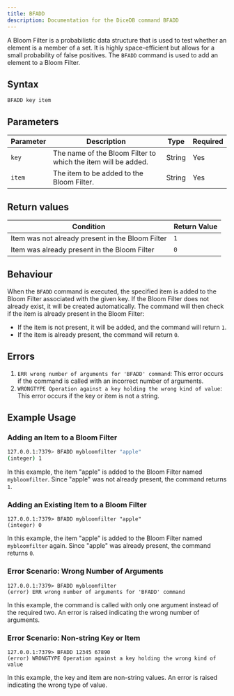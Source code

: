 ```yaml
---
title: BFADD
description: Documentation for the DiceDB command BFADD
---
```


A Bloom Filter is a probabilistic data structure that is used to test whether an element is a member of a set. It is highly space-efficient but allows for a small probability of false positives. The `BFADD` command is used to add an element to a Bloom Filter.

## Syntax

```plaintext
BFADD key item
```

## Parameters

| Parameter | Description                                      | Type   | Required |
|-----------|--------------------------------------------------|--------|----------|
| `key`     | The name of the Bloom Filter to which the item will be added. | String | Yes      |
| `item`    | The item to be added to the Bloom Filter.        | String | Yes      |

## Return values

| Condition                                      | Return Value                                      |
|------------------------------------------------|---------------------------------------------------|
| Item was not already present in the Bloom Filter | `1`                                              |
| Item was already present in the Bloom Filter   | `0`                                              |

## Behaviour

When the `BFADD` command is executed, the specified item is added to the Bloom Filter associated with the given key. If the Bloom Filter does not already exist, it will be created automatically. The command will then check if the item is already present in the Bloom Filter:

- If the item is not present, it will be added, and the command will return `1`.
- If the item is already present, the command will return `0`.

## Errors

1. `ERR wrong number of arguments for 'BFADD' command`: This error occurs if the command is called with an incorrect number of arguments.
2. `WRONGTYPE Operation against a key holding the wrong kind of value`: This error occurs if the key or item is not a string.

## Example Usage

### Adding an Item to a Bloom Filter

```bash
127.0.0.1:7379> BFADD mybloomfilter "apple"
(integer) 1
```

In this example, the item "apple" is added to the Bloom Filter named `mybloomfilter`. Since "apple" was not already present, the command returns `1`.

### Adding an Existing Item to a Bloom Filter

```plaintext
127.0.0.1:7379> BFADD mybloomfilter "apple"
(integer) 0
```

In this example, the item "apple" is added to the Bloom Filter named `mybloomfilter` again. Since "apple" was already present, the command returns `0`.

### Error Scenario: Wrong Number of Arguments

```plaintext
127.0.0.1:7379> BFADD mybloomfilter
(error) ERR wrong number of arguments for 'BFADD' command
```

In this example, the command is called with only one argument instead of the required two. An error is raised indicating the wrong number of arguments.

### Error Scenario: Non-string Key or Item

```plaintext
127.0.0.1:7379> BFADD 12345 67890
(error) WRONGTYPE Operation against a key holding the wrong kind of value
```

In this example, the key and item are non-string values. An error is raised indicating the wrong type of value.
